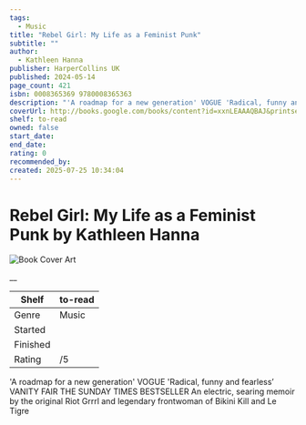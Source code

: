 ```yaml
---
tags:
  - Music
title: "Rebel Girl: My Life as a Feminist Punk"
subtitle: ""
author:
  - Kathleen Hanna
publisher: HarperCollins UK
published: 2024-05-14
page_count: 421
isbn: 0008365369 9780008365363
description: "'A roadmap for a new generation' VOGUE 'Radical, funny and fearless’ VANITY FAIR THE SUNDAY TIMES BESTSELLER An electric, searing memoir by the original Riot Grrrl and legendary frontwoman of Bikini Kill and Le Tigre"
coverUrl: http://books.google.com/books/content?id=xxnLEAAAQBAJ&printsec=frontcover&img=1&zoom=1&source=gbs_api
shelf: to-read
owned: false
start_date:
end_date:
rating: 0
recommended_by:
created: 2025-07-25 10:34:04
---
```


# Rebel Girl: My Life as a Feminist Punk by Kathleen Hanna

![Book Cover Art](http://books.google.com/books/content?id=xxnLEAAAQBAJ&printsec=frontcover&img=1&zoom=1&source=gbs_api)



__

| Shelf | to-read |
| --- | --- |
| Genre | Music |
| Started |  |
| Finished |  |
| Rating | /5 |

'A roadmap for a new generation' VOGUE 'Radical, funny and fearless’ VANITY FAIR THE SUNDAY TIMES BESTSELLER An electric, searing memoir by the original Riot Grrrl and legendary frontwoman of Bikini Kill and Le Tigre